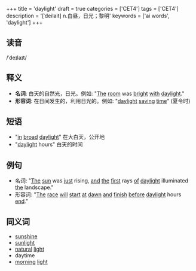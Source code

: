 +++
title = 'daylight'
draft = true
categories = ['CET4']
tags = ['CET4']
description = '[ˈdeilait] n.白昼，日光；黎明'
keywords = ['ai words', 'daylight']
+++

## 读音
/ˈdeɪlaɪt/

## 释义
- **名词**: 白天的自然光，日光。例如: "[The](/post/the/) [room](/post/room/) was [bright](/post/bright/) [with](/post/with/) [daylight](/post/daylight/)."
- **形容词**: 在日间发生的，利用日光的。例如: "[daylight](/post/daylight/) [saving](/post/saving/) [time](/post/time/)" (夏令时)

## 短语
- "[in](/post/in/) [broad](/post/broad/) [daylight](/post/daylight/)" 在大白天，公开地
- "[daylight](/post/daylight/) hours" 白天的时间

## 例句
- 名词: "[The](/post/the/) [sun](/post/sun/) was [just](/post/just/) rising, [and](/post/and/) [the](/post/the/) [first](/post/first/) rays [of](/post/of/) [daylight](/post/daylight/) illuminated [the](/post/the/) landscape."
- 形容词: "[The](/post/the/) [race](/post/race/) [will](/post/will/) [start](/post/start/) [at](/post/at/) [dawn](/post/dawn/) [and](/post/and/) [finish](/post/finish/) [before](/post/before/) [daylight](/post/daylight/) hours [end](/post/end/)."

## 同义词
- [sunshine](/post/sunshine/)
- [sunlight](/post/sunlight/)
- [natural](/post/natural/) [light](/post/light/)
- daytime
- [morning](/post/morning/) [light](/post/light/)
